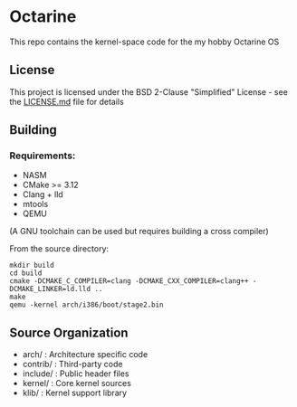 # Octarine

This repo contains the kernel-space code for the my hobby Octarine OS

## License

This project is licensed under the BSD 2-Clause "Simplified" License  - see the [LICENSE.md](LICENSE.md) file for details

## Building
### Requirements:
- NASM
- CMake >= 3.12
- Clang + lld
- mtools
- QEMU

(A GNU toolchain can be used but requires building a cross compiler)

From the source directory:

    mkdir build
    cd build
    cmake -DCMAKE_C_COMPILER=clang -DCMAKE_CXX_COMPILER=clang++ -DCMAKE_LINKER=ld.lld ..
    make
    qemu -kernel arch/i386/boot/stage2.bin

## Source Organization

+ arch/ : Architecture specific code
+ contrib/ : Third-party code
+ include/ : Public header files
+ kernel/ : Core kernel sources
+ klib/ : Kernel support library
